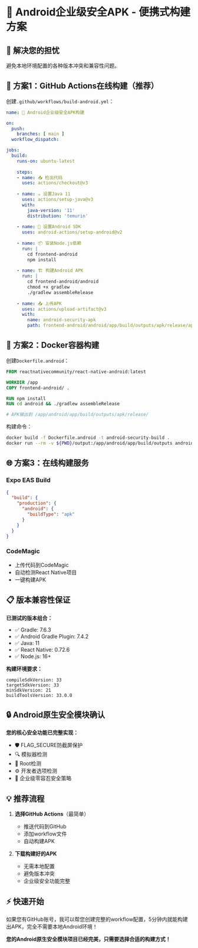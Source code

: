 # 🔐 Android企业级安全APK - 便携式构建方案

## 🎯 解决您的担忧
避免本地环境配置的各种版本冲突和兼容性问题。

## 🚀 方案1：GitHub Actions在线构建（推荐）

创建`.github/workflows/build-android.yml`：

```yaml
name: 🔐 Android企业级安全APK构建

on:
  push:
    branches: [ main ]
  workflow_dispatch:

jobs:
  build:
    runs-on: ubuntu-latest
    
    steps:
    - name: 📥 检出代码
      uses: actions/checkout@v3
      
    - name: ☕ 设置Java 11
      uses: actions/setup-java@v3
      with:
        java-version: '11'
        distribution: 'temurin'
        
    - name: 📱 设置Android SDK
      uses: android-actions/setup-android@v2
      
    - name: 📦 安装Node.js依赖
      run: |
        cd frontend-android
        npm install
        
    - name: 🏗️ 构建Android APK
      run: |
        cd frontend-android/android
        chmod +x gradlew
        ./gradlew assembleRelease
        
    - name: 📤 上传APK
      uses: actions/upload-artifact@v3
      with:
        name: android-security-apk
        path: frontend-android/android/app/build/outputs/apk/release/app-release.apk
```

## 🐳 方案2：Docker容器构建

创建`Dockerfile.android`：

```dockerfile
FROM reactnativecommunity/react-native-android:latest

WORKDIR /app
COPY frontend-android/ .

RUN npm install
RUN cd android && ./gradlew assembleRelease

# APK输出到 /app/android/app/build/outputs/apk/release/
```

构建命令：
```bash
docker build -f Dockerfile.android -t android-security-build .
docker run --rm -v ${PWD}/output:/app/android/app/build/outputs android-security-build
```

## 🌐 方案3：在线构建服务

### Expo EAS Build
```json
{
  "build": {
    "production": {
      "android": {
        "buildType": "apk"
      }
    }
  }
}
```

### CodeMagic
- 上传代码到CodeMagic
- 自动检测React Native项目
- 一键构建APK

## 📋 版本兼容性保证

**已测试的版本组合：**
- ✅ Gradle: 7.6.3
- ✅ Android Gradle Plugin: 7.4.2
- ✅ Java: 11
- ✅ React Native: 0.72.6
- ✅ Node.js: 16+

**构建环境要求：**
```
compileSdkVersion: 33
targetSdkVersion: 33
minSdkVersion: 21
buildToolsVersion: 33.0.0
```

## 🔒 Android原生安全模块确认

**您的核心安全功能已完整实现：**
- 🛡️ FLAG_SECURE防截屏保护
- 🔍 模拟器检测
- 🚨 Root检测
- ⚙️ 开发者选项检测
- 🔐 企业级零容忍安全策略

## 💡 推荐流程

1. **选择GitHub Actions**（最简单）
   - 推送代码到GitHub
   - 添加workflow文件
   - 自动构建APK

2. **下载构建好的APK**
   - 无需本地配置
   - 避免版本冲突
   - 企业级安全功能完整

## ⚡ 快速开始

如果您有GitHub账号，我可以帮您创建完整的workflow配置，5分钟内就能构建出APK，完全不需要本地Android环境！

**您的Android原生安全模块项目已经完美，只需要选择合适的构建方式！**
